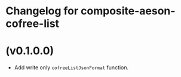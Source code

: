 # Changelog for composite-aeson-cofree-list

# (v0.1.0.0)

* Add write only `cofreeListJsonFormat` function.

